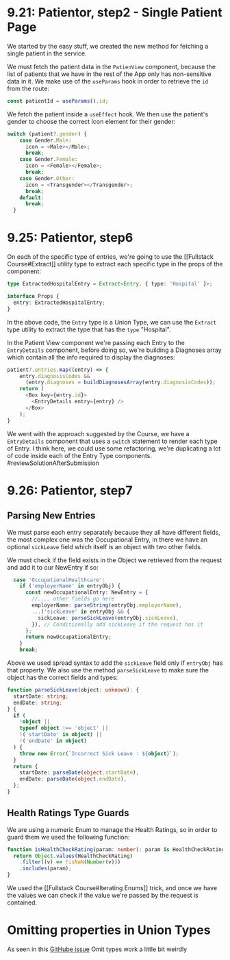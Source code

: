 
# 9.21: Patientor, step2 - Single Patient Page

We started by the easy stuff, we created the new method for fetching a single patient in the service.

We must fetch the patient data in the `PatienView` component, because the list of patients that we have in the rest of the App only has non-sensitive data in it. We make use of the `useParams` hook in order to retrieve the `id` from the route:

```ts
const patientId = useParams().id;
```

We fetch the patient inside a `useEffect` hook. We then use the patient's gender to choose the correct Icon element for their gender:

```ts
switch (patient?.gender) {
    case Gender.Male:
      icon = <Male></Male>;
      break;
    case Gender.Female:
      icon = <Female></Female>;
      break;
    case Gender.Other:
      icon = <Transgender></Transgender>;
      break;
    default:
      break;
  }
```

# 9.25: Patientor, step6

On each of the specific type of entries, we're going to use the [[Fullstack Course#Extract]] utility type to extract each specific type in the props of the component:

```ts
type ExtractedHospitalEntry = Extract<Entry, { type: 'Hospital' }>;

interface Props {
  entry: ExtractedHospitalEntry;
}
```

In the above code, the `Entry` type is a Union Type, we can use the `Extract` type utility to extract the type that has the `type` "Hospital".

In the Patient View component we're passing each Entry to the `EntryDetails` component, before doing so, we're building a Diagnoses array which contain all the info required to display the diagnoses:

```ts
patient?.entries.map((entry) => {
	entry.diagnosisCodes &&
	  (entry.diagnoses = buildDiagnosesArray(entry.diagnosisCodes));
	return (
	  <Box key={entry.id}>
		<EntryDetails entry={entry} />
	  </Box>
	);
}
```

We went with the approach suggested by the Course, we have a `EntryDetails` component that uses a `switch` statement to render each type of Entry. I think here, we could use some refactoring, we're duplicating a lot of code inside each of the Entry Type components. #reviewSolutionAfterSubmission 

# 9.26: Patientor, step7

## Parsing New Entries

We must parse each entry separately because they all have different fields, the most complex one was the Occupational Entry, in there we have an optional `sickLeave` field which itself is an object with two other fields. 

We must check if the field exists in the Object we retrieved from the request and add it to our NewEntry if so:

``` ts
  case 'OccupationalHealthcare':
	if ('employerName' in entryObj) {
	  const newOccupationalEntry: NewEntry = {
		//.... other fields go here
		employerName: parseString(entryObj.employerName),
		...('sickLeave' in entryObj && {
		  sickLeave: parseSickLeave(entryObj.sickLeave),
		}), // Conditionally add sickLeave if the request has it
	  };
	  return newOccupationalEntry;
	}
	break;

```

Above we used spread syntax to add the `sickLeave` field only if `entryObj` has that property. We also use the method `parseSickLeave` to make sure the object has the correct fields and types:

```ts
function parseSickLeave(object: unknown): {
  startDate: string;
  endDate: string;
} {
  if (
    !object ||
    typeof object !== 'object' ||
    !('startDate' in object) ||
    !('endDate' in object)
  ) {
    throw new Error(`Incorrect Sick Leave : ${object}`);
  }
  return {
    startDate: parseDate(object.startDate),
    endDate: parseDate(object.endDate),
  };
}

```

## Health Ratings Type Guards

We are using a numeric Enum to manage the Health Ratings, so in order to guard them we used the following function:

```ts
function isHealthCheckRating(param: number): param is HealthCheckRating {
  return Object.values(HealthCheckRating)
    .filter((v) => !isNaN(Number(v)))
    .includes(param);
}
```

We used the [[Fullstack Course#Iterating Enums]] trick, and once we have the values we can check if the value we're passed by the request is contained.

# Omitting properties in Union Types

As seen in this [GitHube issue](https://github.com/microsoft/TypeScript/issues/42680) Omit types work a little bit weirdly